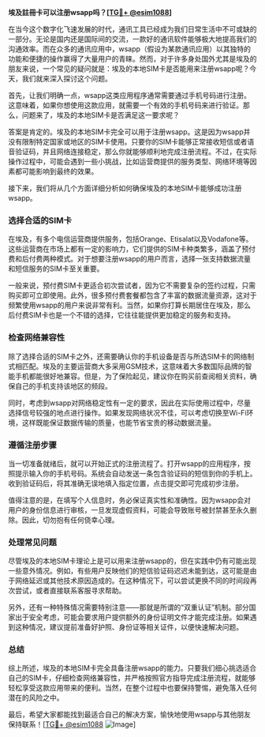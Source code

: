**埃及註冊卡可以注册wsapp吗？[[TG💪+ @esim1088](https://t.me/s/esim1088)]**

在当今这个数字化飞速发展的时代，通讯工具已经成为我们日常生活中不可或缺的一部分。无论是国内还是国际间的交流，一款好的通讯软件能够极大地提高我们的沟通效率。而在众多的通讯应用中，wsapp（假设为某款通讯应用）以其独特的功能和便捷的操作赢得了大量用户的青睐。然而，对于许多身处国外尤其是埃及的朋友来说，一个常见的疑问就是：埃及的本地SIM卡是否能用来注册wsapp呢？今天，我们就来深入探讨这个问题。

首先，让我们明确一点，wsapp这类应用程序通常需要通过手机号码进行注册。这意味着，如果你想使用这款应用，就需要一个有效的手机号码来进行验证。那么，问题来了，埃及的本地SIM卡是否满足这一要求呢？

答案是肯定的。埃及的本地SIM卡完全可以用于注册wsapp。这是因为wsapp并没有限制特定国家或地区的SIM卡使用。只要你的SIM卡能够正常接收短信或者语音验证码，并且网络连接稳定，那么你就能够顺利地完成注册流程。不过，在实际操作过程中，可能会遇到一些小挑战，比如运营商提供的服务类型、网络环境等因素都可能影响到最终的效果。

接下来，我们将从几个方面详细分析如何确保埃及的本地SIM卡能够成功注册wsapp。

### **选择合适的SIM卡**

在埃及，有多个电信运营商提供服务，包括Orange、Etisalat以及Vodafone等。这些运营商在市场上都有一定的影响力，它们提供的SIM卡种类繁多，涵盖了预付费和后付费两种模式。对于想要注册wsapp的用户而言，选择一张支持数据流量和短信服务的SIM卡至关重要。

一般来说，预付费SIM卡更适合初次尝试者，因为它不需要复杂的签约过程，只需购买即可立即使用。此外，很多预付费套餐都包含了丰富的数据流量资源，这对于频繁使用wsapp的用户来说非常有利。当然，如果你打算长期居住在埃及，那么后付费SIM卡也是一个不错的选择，它往往能提供更加稳定的服务和支持。

### **检查网络兼容性**

除了选择合适的SIM卡之外，还需要确认你的手机设备是否与所选SIM卡的网络制式相匹配。埃及的主要运营商大多采用GSM技术，这意味着大多数国际品牌的智能手机都能很好地兼容。但是，为了保险起见，建议你在购买前查阅相关资料，确保自己的手机支持该地区的频段。

同时，考虑到wsapp对网络稳定性有一定的要求，因此在实际使用过程中，尽量选择信号较强的地点进行操作。如果发现网络状况不佳，可以考虑切换至Wi-Fi环境，这样既能保证数据传输的质量，也能节省宝贵的移动数据流量。

### **遵循注册步骤**

当一切准备就绪后，就可以开始正式的注册流程了。打开wsapp的应用程序，按照提示输入你的手机号码。系统会自动发送一条包含验证码的短信到你的手机上。收到验证码后，将其准确无误地填入指定位置，点击提交即可完成初步注册。

值得注意的是，在填写个人信息时，务必保证真实性和准确性。因为wsapp会对用户的身份信息进行审核，一旦发现虚假资料，可能会导致账号被封禁甚至永久删除。因此，切勿抱有任何侥幸心理。

### **处理常见问题**

尽管埃及的本地SIM卡理论上是可以用来注册wsapp的，但在实践中仍有可能出现一些意外情况。例如，有些用户反映他们的短信验证码迟迟未能到达，这可能是由于网络延迟或其他技术原因造成的。在这种情况下，可以尝试更换不同的时间段再次尝试，或者直接联系客服寻求帮助。

另外，还有一种特殊情况需要特别注意——那就是所谓的“双重认证”机制。部分国家出于安全考虑，可能会要求用户提供额外的身份证明文件才能完成注册。如果遇到这种情况，建议提前准备好护照、身份证等相关证件，以便快速解决问题。

### **总结**

综上所述，埃及的本地SIM卡完全具备注册wsapp的能力。只要我们细心挑选适合自己的SIM卡，仔细检查网络兼容性，并严格按照官方指导完成注册流程，就能够轻松享受这款应用带来的便利。当然，在整个过程中也要保持警惕，避免落入任何潜在的风险之中。

最后，希望大家都能找到最适合自己的解决方案，愉快地使用wsapp与其他朋友保持联系！[[TG💪+ @esim1088](https://t.me/s/esim1088) ![Image](https://i.postimg.cc/4NQfJmqS/Snipaste-2025-05-13-00-14-12.png)]